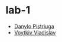 # lab-1

- [Danylo Pistriuga](https://github.com/MINEZERI)
- [Voytkiv Vladislav](https://github.com/alomj)
